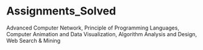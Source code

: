 # Assignments_Solved
Advanced Computer Network, Principle of Programming Languages, Computer Animation and Data Visualization, Algorithm Analysis and Design, Web Search &amp; Mining
